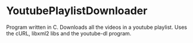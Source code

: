 YoutubePlaylistDownloader
=========================

Program written in C. Downloads all the videos in a youtube playlist. Uses the cURL, libxml2 libs and the youtube-dl program.
